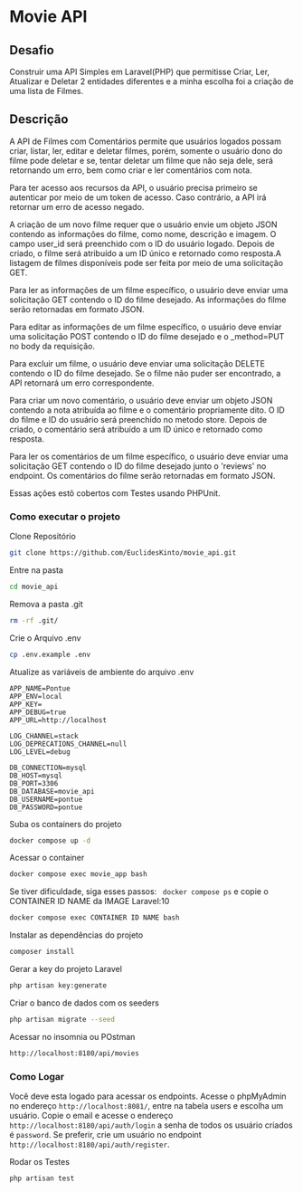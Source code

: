 # Movie API

## Desafio

Construir uma API Simples em Laravel(PHP) que permitisse Criar, Ler, Atualizar e Deletar 2 entidades diferentes e a minha escolha 
foi a criação de uma lista de Filmes.

## Descrição

A API de Filmes com Comentários permite que usuários logados possam criar, listar, ler, editar e deletar filmes, porém, somente o usuário dono do filme 
pode deletar e se, tentar deletar um filme que não seja dele, será retornando um erro, bem como criar e ler comentários com nota.

Para ter acesso aos recursos da API, o usuário precisa primeiro se autenticar por meio de um token de acesso. Caso contrário, 
a API irá retornar um erro de acesso negado.

A criação de um novo filme requer que o usuário envie um objeto JSON contendo as informações do filme, como nome, descrição e imagem. O campo user_id será 
preenchido com o ID do usuário logado.
Depois de criado, o filme será atribuído a um ID único e retornado como resposta.A listagem de filmes disponíveis pode ser feita por 
meio de uma solicitação GET. 

Para ler as informações de um filme específico, o usuário deve enviar uma solicitação GET contendo o ID do filme desejado. 
As informações do filme serão retornadas em formato JSON.

Para editar as informações de um filme específico, o usuário deve enviar uma solicitação POST contendo o ID do filme desejado e o _method=PUT no body
da requisição.

Para excluir um filme, o usuário deve enviar uma solicitação DELETE contendo o ID do filme desejado. Se o filme não puder ser encontrado, 
a API retornará um erro correspondente.

Para criar um novo comentário, o usuário deve enviar um objeto JSON contendo a nota atribuída ao filme e o comentário 
propriamente dito. O ID do filme e ID do usuário será preenchido no metodo store. 
Depois de criado, o comentário será atribuído a um ID único e retornado como resposta.

Para ler os comentários de um filme específico, o usuário deve enviar uma solicitação GET contendo o ID do filme desejado junto o 'reviews' no endpoint.
Os comentários do filme serão retornadas em formato JSON.

Essas ações estõ cobertos com Testes usando PHPUnit.

### Como executar o projeto
Clone Repositório
```sh
git clone https://github.com/EuclidesKinto/movie_api.git
```

Entre na pasta
```sh
cd movie_api
```

Remova a pasta .git
```sh
rm -rf .git/
```

Crie o Arquivo .env
```sh
cp .env.example .env
```
Atualize as variáveis de ambiente do arquivo .env
```dosini
APP_NAME=Pontue
APP_ENV=local
APP_KEY=
APP_DEBUG=true
APP_URL=http://localhost

LOG_CHANNEL=stack
LOG_DEPRECATIONS_CHANNEL=null
LOG_LEVEL=debug

DB_CONNECTION=mysql
DB_HOST=mysql
DB_PORT=3306
DB_DATABASE=movie_api
DB_USERNAME=pontue
DB_PASSWORD=pontue
```
Suba os containers do projeto
```sh
docker compose up -d
```

Acessar o container
```sh
docker compose exec movie_app bash
```

Se tiver dificuldade, siga esses passos: ``` docker compose ps``` e copie o CONTAINER ID NAME da IMAGE Laravel:10
```sh
docker compose exec CONTAINER ID NAME bash
```

Instalar as dependências do projeto
```sh
composer install
```

Gerar a key do projeto Laravel
```sh
php artisan key:generate
```

Criar o banco de dados com os seeders
```sh
php artisan migrate --seed
```

Acessar no insomnia ou POstman
```sh
http://localhost:8180/api/movies
```

### Como Logar

Você deve esta logado para acessar os endpoints. Acesse o phpMyAdmin no endereço ```http://localhost:8081/```, 
entre na tabela users e escolha um usuário. Copie o email e acesse o endereço ```http://localhost:8180/api/auth/login```
a senha de todos os usuário criados é ```password```. 
Se preferir, crie um usuário no endpoint ```http://localhost:8180/api/auth/register```.


Rodar os Testes
```sh
php artisan test
```

